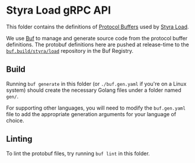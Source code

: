 # Styra Load gRPC API

This folder contains the definitions of [Protocol Buffers][protobuf] used by [Styra Load][gh-styra-load].

We use [Buf][buf] to manage and generate source code from the protocol buffer definitions.
The protobuf definitions here are pushed at release-time to the [`buf.build/styra/load`][buf-styra-load] repository in the Buf Registry.

   [protobuf]: https://developers.google.com/protocol-buffers/
   [buf]: https://github.com/bufbuild/buf
   [gh-styra-load]: https://github.com/StyraInc/load
   [buf-styra-load]: https://buf.build/styra/load

## Build

Running `buf generate` in this folder (or `./buf.gen.yaml` if you're on a Linux system) should create the necessary Golang files under a folder named `gen/`.

For supporting other languages, you will need to modify the `buf.gen.yaml` file to add the appropriate generation arguments for your language of choice.

## Linting

To lint the protobuf files, try running `buf lint` in this folder.
